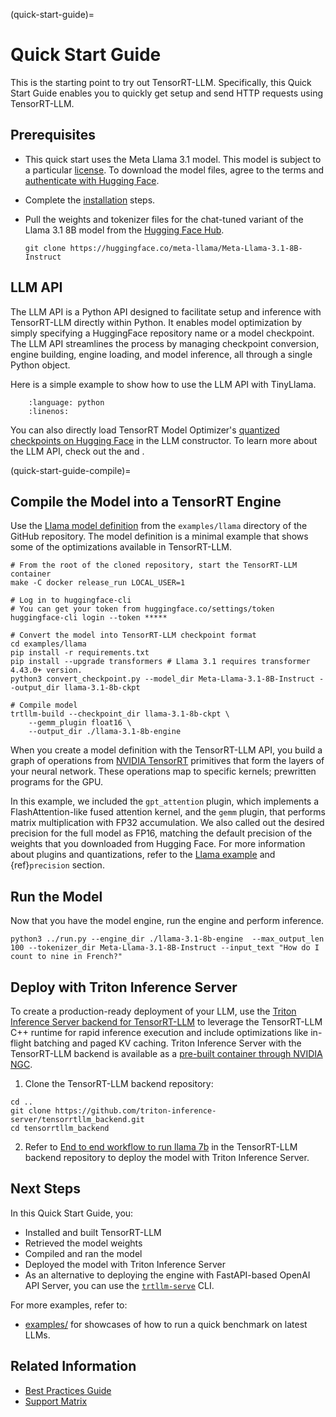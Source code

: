 (quick-start-guide)=

# Quick Start Guide

This is the starting point to try out TensorRT-LLM. Specifically, this Quick Start Guide enables you to quickly get setup and send HTTP requests using TensorRT-LLM.

## Prerequisites

- This quick start uses the Meta Llama 3.1 model. This model is subject to a particular [license](https://llama.meta.com/llama-downloads/). To download the model files, agree to the terms and [authenticate with Hugging Face](https://huggingface.co/meta-llama/Meta-Llama-3.1-8B-Instruct?clone=true).

- Complete the [installation](./installation/linux.md) steps.

- Pull the weights and tokenizer files for the chat-tuned variant of the Llama 3.1 8B model from the [Hugging Face Hub](https://huggingface.co/meta-llama/Meta-Llama-3.1-8B-Instruct).

  ```console
  git clone https://huggingface.co/meta-llama/Meta-Llama-3.1-8B-Instruct
  ```

## LLM API
The LLM API is a Python API designed to facilitate setup and inference with TensorRT-LLM directly within Python. It enables model optimization by simply specifying a HuggingFace repository name or a model checkpoint. The LLM API streamlines the process by managing checkpoint conversion, engine building, engine loading, and model inference, all through a single Python object.

Here is a simple example to show how to use the LLM API with TinyLlama.

```{literalinclude} ../../examples/llm-api/quickstart_example.py
    :language: python
    :linenos:
```

You can also directly load TensorRT Model Optimizer's [quantized checkpoints on Hugging Face](https://huggingface.co/collections/nvidia/model-optimizer-66aa84f7966b3150262481a4) in the LLM constructor.
To learn more about the LLM API, check out the [](llm-api/index) and [](llm-api-examples/index).

(quick-start-guide-compile)=
## Compile the Model into a TensorRT Engine

Use the [Llama model definition](https://github.com/NVIDIA/TensorRT-LLM/tree/main/examples/llama) from the `examples/llama` directory of the GitHub repository.
The model definition is a minimal example that shows some of the optimizations available in TensorRT-LLM.

```console
# From the root of the cloned repository, start the TensorRT-LLM container
make -C docker release_run LOCAL_USER=1

# Log in to huggingface-cli
# You can get your token from huggingface.co/settings/token
huggingface-cli login --token *****

# Convert the model into TensorRT-LLM checkpoint format
cd examples/llama
pip install -r requirements.txt
pip install --upgrade transformers # Llama 3.1 requires transformer 4.43.0+ version.
python3 convert_checkpoint.py --model_dir Meta-Llama-3.1-8B-Instruct --output_dir llama-3.1-8b-ckpt

# Compile model
trtllm-build --checkpoint_dir llama-3.1-8b-ckpt \
    --gemm_plugin float16 \
    --output_dir ./llama-3.1-8b-engine
```

When you create a model definition with the TensorRT-LLM API, you build a graph of operations from [NVIDIA TensorRT](https://developer.nvidia.com/tensorrt) primitives that form the layers of your neural network. These operations map to specific kernels; prewritten programs for the GPU.

In this example, we included the `gpt_attention` plugin, which implements a FlashAttention-like fused attention kernel, and the `gemm` plugin, that performs matrix multiplication with FP32 accumulation. We also called out the desired precision for the full model as FP16, matching the default precision of the weights that you downloaded from Hugging Face. For more information about plugins and quantizations, refer to the [Llama example](https://github.com/NVIDIA/TensorRT-LLM/tree/main/examples/llama) and {ref}`precision` section.

## Run the Model

Now that you have the model engine, run the engine and perform inference.

```console
python3 ../run.py --engine_dir ./llama-3.1-8b-engine  --max_output_len 100 --tokenizer_dir Meta-Llama-3.1-8B-Instruct --input_text "How do I count to nine in French?"
```

## Deploy with Triton Inference Server

To create a production-ready deployment of your LLM, use the [Triton Inference Server backend for TensorRT-LLM](https://github.com/triton-inference-server/tensorrtllm_backend) to leverage the TensorRT-LLM C++ runtime for rapid inference execution and include optimizations like in-flight batching and paged KV caching. Triton Inference Server with the TensorRT-LLM backend is available as a [pre-built container through NVIDIA NGC](https://catalog.ngc.nvidia.com/orgs/nvidia/containers/tritonserver/tags).

1. Clone the TensorRT-LLM backend repository:

```console
cd ..
git clone https://github.com/triton-inference-server/tensorrtllm_backend.git
cd tensorrtllm_backend
```

2. Refer to [End to end workflow to run llama 7b](https://github.com/triton-inference-server/tensorrtllm_backend/blob/main/docs/llama.md) in the TensorRT-LLM backend repository to deploy the model with Triton Inference Server.


## Next Steps

In this Quick Start Guide, you:

- Installed and built TensorRT-LLM
- Retrieved the model weights
- Compiled and ran the model
- Deployed the model with Triton Inference Server
- As an alternative to deploying the engine with FastAPI-based OpenAI API Server, you can use the [`trtllm-serve`](https://nvidia.github.io/TensorRT-LLM/commands/trtllm-serve.html) CLI.

For more examples, refer to:

- [examples/](https://github.com/NVIDIA/TensorRT-LLM/tree/main/examples) for showcases of how to run a quick benchmark on latest LLMs.

## Related Information

- [Best Practices Guide](https://nvidia.github.io/TensorRT-LLM/performance/performance-tuning-guide/index.html)
- [Support Matrix](https://nvidia.github.io/TensorRT-LLM/reference/support-matrix.html)
